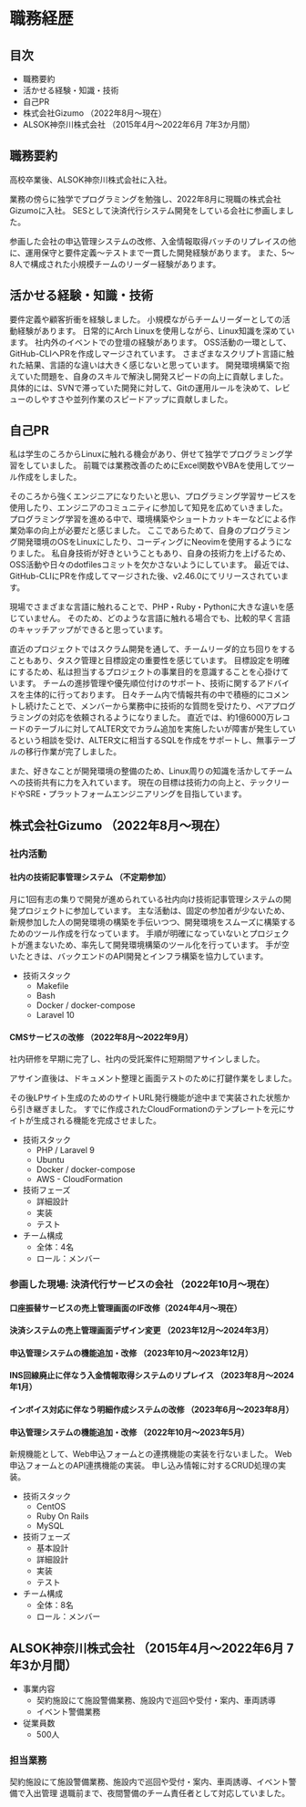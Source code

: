 # 職務経歴

## 目次

- 職務要約
- 活かせる経験・知識・技術
- 自己PR
- 株式会社Gizumo （2022年8月～現在）
- ALSOK神奈川株式会社 （2015年4月～2022年6月 7年3か月間）

## 職務要約

高校卒業後、ALSOK神奈川株式会社に入社。

業務の傍らに独学でプログラミングを勉強し、2022年8月に現職の株式会社Gizumoに入社。
SESとして決済代行システム開発をしている会社に参画しました。

参画した会社の申込管理システムの改修、入金情報取得バッチのリプレイスの他に、運用保守と要件定義～テストまで一貫した開発経験があります。
また、5～8人で構成された小規模チームのリーダー経験があります。

## 活かせる経験・知識・技術

要件定義や顧客折衝を経験しました。
小規模ながらチームリーダーとしての活動経験があります。
日常的にArch Linuxを使用しながら、Linux知識を深めています。
社内外のイベントでの登壇の経験があります。
OSS活動の一環として、GitHub-CLIへPRを作成しマージされています。
さまざまなスクリプト言語に触れた結果、言語的な違いは大きく感じないと思っています。
開発環境構築で抱えていた問題を、自身のスキルで解決し開発スピードの向上に貢献しました。
具体的には、SVNで滞っていた開発に対して、Gitの運用ルールを決めて、レビューのしやすさや並列作業のスピードアップに貢献しました。

## 自己PR

私は学生のころからLinuxに触れる機会があり、併せて独学でプログラミング学習をしていました。
前職では業務改善のためにExcel関数やVBAを使用してツール作成をしました。

そのころから強くエンジニアになりたいと思い、プログラミング学習サービスを使用したり、エンジニアのコミュニティに参加して知見を広めていきました。
プログラミング学習を進める中で、環境構築やショートカットキーなどによる作業効率の向上が必要だと感じました。
ここであらためて、自身のプログラミング開発環境のOSをLinuxにしたり、コーディングにNeovimを使用するようになりました。
私自身技術が好きということもあり、自身の技術力を上げるため、OSS活動や日々のdotfilesコミットを欠かさないようにしています。
最近では、GitHub-CLIにPRを作成してマージされた後、v2.46.0にてリリースされています。

現場でさまざまな言語に触れることで、PHP・Ruby・Pythonに大きな違いを感じていません。
そのため、どのような言語に触れる場合でも、比較的早く言語のキャッチアップができると思っています。

直近のプロジェクトではスクラム開発を通して、チームリーダ的立ち回りをすることもあり、タスク管理と目標設定の重要性を感じています。
目標設定を明確にするため、私は担当するプロジェクトの事業目的を意識することを心掛けています。
チームの進捗管理や優先順位付けのサポート、技術に関するアドバイスを主体的に行っております。
日々チーム内で情報共有の中で積極的にコメントし続けたことで、メンバーから業務中に技術的な質問を受けたり、ペアプログラミングの対応を依頼されるようになりました。
直近では、約1億6000万レコードのテーブルに対してALTER文でカラム追加を実施したいが障害が発生しているという相談を受け、ALTER文に相当するSQLを作成をサポートし、無事テーブルの移行作業が完了しました。

また、好きなことが開発環境の整備のため、Linux周りの知識を活かしてチームへの技術共有に力を入れています。
現在の目標は技術力の向上と、テックリードやSRE・プラットフォームエンジニアリングを目指しています。

## 株式会社Gizumo （2022年8月～現在）

### 社内活動

#### 社内の技術記事管理システム （不定期参加）

月に1回有志の集りで開発が進められている社内向け技術記事管理システムの開発プロジェクトに参加しています。
主な活動は、固定の参加者が少ないため、新規参加した人の開発環境の構築を手伝いつつ、開発環境をスムーズに構築するためのツール作成を行なっています。
手順が明確になっていないとプロジェクトが進まないため、率先して開発環境構築のツール化を行っています。
手が空いたときは、バックエンドのAPI開発とインフラ構築を協力しています。

- 技術スタック
  - Makefile
  - Bash
  - Docker / docker-compose
  - Laravel 10

#### CMSサービスの改修 （2022年8月～2022年9月）

社内研修を早期に完了し、社内の受託案件に短期間アサインしました。

アサイン直後は、ドキュメント整理と画面テストのために打鍵作業をしました。

その後LPサイト生成のためのサイトURL発行機能が途中まで実装された状態から引き継ぎました。
すでに作成されたCloudFormationのテンプレートを元にサイトが生成される機能を完成させました。

- 技術スタック
  - PHP / Laravel 9
  - Ubuntu
  - Docker / docker-compose
  - AWS - CloudFormation
- 技術フェーズ
  - 詳細設計
  - 実装
  - テスト
- チーム構成
  - 全体：4名
  - ロール：メンバー

### 参画した現場: 決済代行サービスの会社 （2022年10月～現在）

#### 口座振替サービスの売上管理画面のIF改修（2024年4月～現在）

#### 決済システムの売上管理画面デザイン変更 （2023年12月～2024年3月）

#### 申込管理システムの機能追加・改修 （2023年10月～2023年12月）

#### INS回線廃止に伴なう入金情報取得システムのリプレイス （2023年8月～2024年1月）

#### インボイス対応に伴なう明細作成システムの改修 （2023年6月～2023年8月）

#### 申込管理システムの機能追加・改修 （2022年10月～2023年5月）

新規機能として、Web申込フォームとの連携機能の実装を行ないました。
Web申込フォームとのAPI連携機能の実装。
申し込み情報に対するCRUD処理の実装。

- 技術スタック
  - CentOS
  - Ruby On Rails
  - MySQL
- 技術フェーズ
  - 基本設計
  - 詳細設計
  - 実装
  - テスト
- チーム構成
  - 全体：8名
  - ロール：メンバー

## ALSOK神奈川株式会社 （2015年4月～2022年6月 7年3か月間）

- 事業内容
  - 契約施設にて施設警備業務、施設内で巡回や受付・案内、車両誘導
  - イベント警備業務
- 従業員数
  - 500人

### 担当業務

契約施設にて施設警備業務、施設内で巡回や受付・案内、車両誘導、イベント警備で入出管理
退職前まで、夜間警備のチーム責任者として対応していました。
